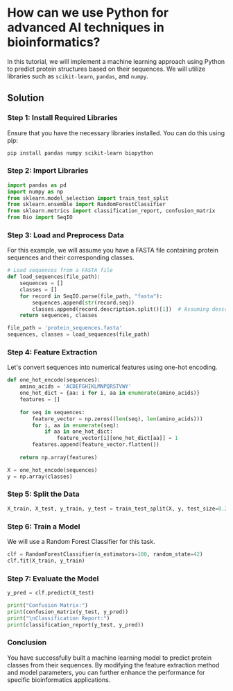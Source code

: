 # How can we use Python for advanced AI techniques in bioinformatics?

In this tutorial, we will implement a machine learning approach using Python to predict protein structures based on their sequences. We will utilize libraries such as `scikit-learn`, `pandas`, and `numpy`.

## Solution

### Step 1: Install Required Libraries
Ensure that you have the necessary libraries installed. You can do this using pip:

```bash
pip install pandas numpy scikit-learn biopython
```

### Step 2: Import Libraries
```python
import pandas as pd
import numpy as np
from sklearn.model_selection import train_test_split
from sklearn.ensemble import RandomForestClassifier
from sklearn.metrics import classification_report, confusion_matrix
from Bio import SeqIO
```

### Step 3: Load and Preprocess Data
For this example, we will assume you have a FASTA file containing protein sequences and their corresponding classes.

```python
# Load sequences from a FASTA file
def load_sequences(file_path):
    sequences = []
    classes = []
    for record in SeqIO.parse(file_path, "fasta"):
        sequences.append(str(record.seq))
        classes.append(record.description.split()[1])  # Assuming description[1] contains the class
    return sequences, classes

file_path = 'protein_sequences.fasta'
sequences, classes = load_sequences(file_path)
```

### Step 4: Feature Extraction
Let's convert sequences into numerical features using one-hot encoding.

```python
def one_hot_encode(sequences):
    amino_acids = 'ACDEFGHIKLMNPQRSTVWY'
    one_hot_dict = {aa: i for i, aa in enumerate(amino_acids)}
    features = []
    
    for seq in sequences:
        feature_vector = np.zeros((len(seq), len(amino_acids)))
        for i, aa in enumerate(seq):
            if aa in one_hot_dict:
                feature_vector[i][one_hot_dict[aa]] = 1
        features.append(feature_vector.flatten())
    
    return np.array(features)

X = one_hot_encode(sequences)
y = np.array(classes)
```

### Step 5: Split the Data
```python
X_train, X_test, y_train, y_test = train_test_split(X, y, test_size=0.2, random_state=42)
```

### Step 6: Train a Model
We will use a Random Forest Classifier for this task.

```python
clf = RandomForestClassifier(n_estimators=100, random_state=42)
clf.fit(X_train, y_train)
```

### Step 7: Evaluate the Model
```python
y_pred = clf.predict(X_test)

print("Confusion Matrix:")
print(confusion_matrix(y_test, y_pred))
print("\nClassification Report:")
print(classification_report(y_test, y_pred))
```

### Conclusion
You have successfully built a machine learning model to predict protein classes from their sequences. By modifying the feature extraction method and model parameters, you can further enhance the performance for specific bioinformatics applications.